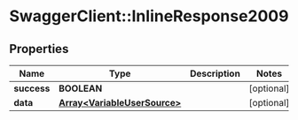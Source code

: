 # SwaggerClient::InlineResponse2009

## Properties
Name | Type | Description | Notes
------------ | ------------- | ------------- | -------------
**success** | **BOOLEAN** |  | [optional] 
**data** | [**Array&lt;VariableUserSource&gt;**](VariableUserSource.md) |  | [optional] 


